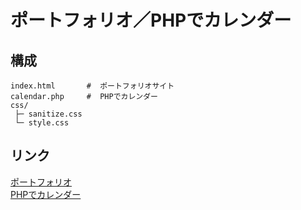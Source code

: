 # ポートフォリオ／PHPでカレンダー

## 構成
```
index.html       #  ポートフォリオサイト
calendar.php     #  PHPでカレンダー
css/
 ├─ sanitize.css
 └─ style.css
```

## リンク
[ポートフォリオ](http://zd2b11.sim.zdrv.com/portfolio/)  
[PHPでカレンダー](http://zd2b11.sim.zdrv.com/portfolio/calendar.php)
